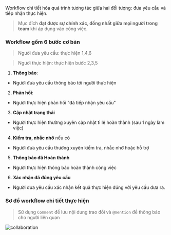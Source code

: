 Workflow chi tiết hóa quá trình tương tác giữa hai đối tượng: đưa yêu cầu và tiếp nhận thực hiện.

> Mục đích **đạt được sự chính xác, đồng nhất giữa mọi người trong team** khi áp dụng vào công việc.

### Workflow gồm 6 bước cơ bản
> Người đưa yêu cầu: thực hiện 1,4,6

> Người thực hiện: thực hiện bước 2,3,5

1. **Thông báo**: 
  - Người đưa yêu cầu thông báo tới người thực hiện

2. **Phản hồi**:  
  - Người thực hiện phản hồi "đã tiếp nhận yêu cầu"

3. **Cập nhật trạng thái**
 - Người thực hiện thường xuyên cập nhật tỉ lệ hoàn thành (sau 1 ngày làm việc)

4. **Kiểm tra,  nhắc nhở** nếu có
 - Người đưa yêu cầu thường xuyên kiểm tra, nhắc nhở hoặc hỗ trợ 

5. **Thông báo đã Hoàn thành**
 - Người thực hiện thông báo hoàn thành công việc

6. **Xác nhận đã đúng yêu cầu** 
 - Người đưa yêu cầu xác nhận kết quả thực hiện đúng với yêu cầu đưa ra.



### Sơ đồ workflow chi tiết thực hiện

> Sử dụng `Comment` để lưu nội dung trao đổi  và `@mention` để thông báo cho người liên quan

![collaboration](https://github.com/easywebhub/tasks/blob/master/EasyWeb-TeamWork.png)
